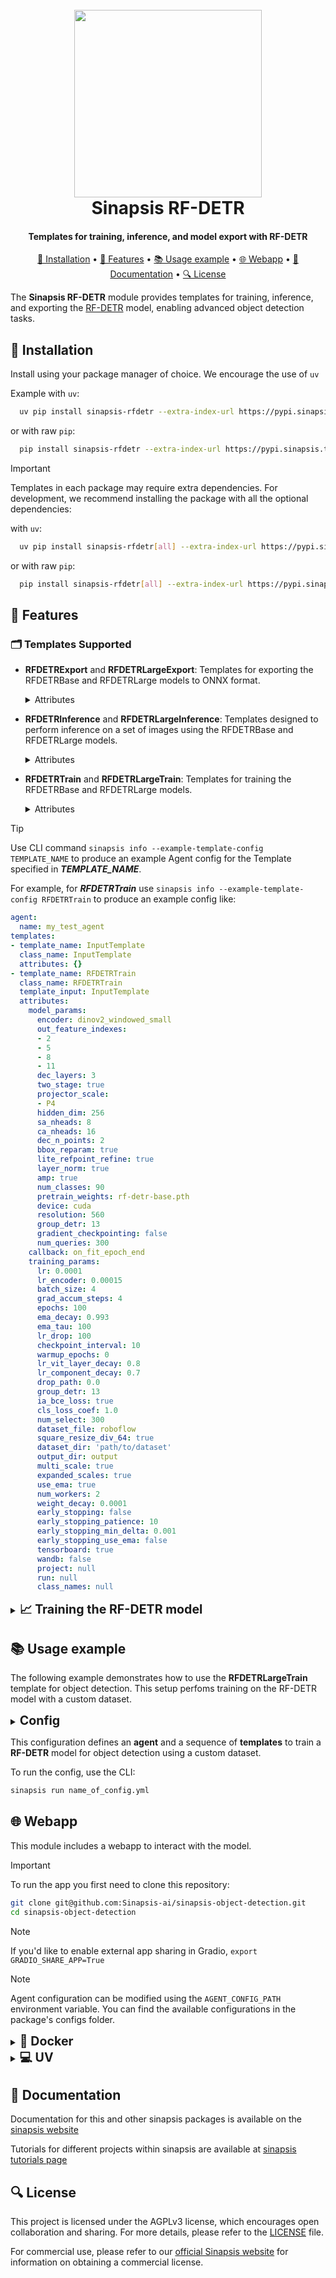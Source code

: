 <h1 align="center">
<br>
<a href="https://sinapsis.tech/">
  <img
    src="https://github.com/Sinapsis-AI/brand-resources/blob/main/sinapsis_logo/4x/logo.png?raw=true"
    alt="" width="300">
</a><br>
Sinapsis RF-DETR
<br>
</h1>

<h4 align="center">Templates for training, inference, and model export with RF-DETR</h4>

<p align="center">
<a href="#installation">🐍  Installation</a> •
<a href="#features"> 🚀 Features</a> •
<a href="#example"> 📚 Usage example</a> •
<a href="#webapp"> 🌐 Webapp</a> •
  <a href="#documentation">📙 Documentation</a> •
<a href="#license"> 🔍 License </a>
</p>

The **Sinapsis RF-DETR** module provides templates for training, inference, and exporting the [RF-DETR](https://blog.roboflow.com/rf-detr/) model, enabling advanced object detection tasks.

<h2 id="installation"> 🐍  Installation </h2>

Install using your package manager of choice. We encourage the use of <code>uv</code>

Example with <code>uv</code>:

```bash
  uv pip install sinapsis-rfdetr --extra-index-url https://pypi.sinapsis.tech
```
 or with raw <code>pip</code>:
```bash
  pip install sinapsis-rfdetr --extra-index-url https://pypi.sinapsis.tech
```

> [!IMPORTANT]
> Templates in each package may require extra dependencies. For development, we recommend installing the package with all the optional dependencies:
>
with <code>uv</code>:

```bash
  uv pip install sinapsis-rfdetr[all] --extra-index-url https://pypi.sinapsis.tech
```
 or with raw <code>pip</code>:
```bash
  pip install sinapsis-rfdetr[all] --extra-index-url https://pypi.sinapsis.tech
```

<h2 id="features">🚀 Features</h2>

<h3>🗂️ Templates Supported</h3>

- **RFDETRExport** and **RFDETRLargeExport**: Templates for exporting the RFDETRBase and RFDETRLarge models to ONNX format.
    <details>
    <summary>Attributes</summary>

    - `model_params`(Optional): A dictionary containing model parameters for initializing the RF-DETR model (default: None). The parameters in `model_params` can include:
        - `resolution`: Defines the resolution of the input images. It must be divisible by 56.
        - `pretrain_weights`: Specifies pretrained weights path for loading a fine-tuned model.
        - `num_classes`: Specifies the number of classes for the model.
    - `export_params`(Optional): A dictionary containing the export parameters for the RF-DETR model (default: None). Key parameters that can be included in `export_params` are:
        - `output_dir`: The directory where the exported ONNX model will be saved (default: `SINAPSIS_CACHE_DIR/rfdetr`).

    </details>

- **RFDETRInference** and **RFDETRLargeInference**: Templates designed to perform inference on a set of images using the RFDETRBase and RFDETRLarge models.

    <details>
    <summary>Attributes</summary>

    - `model_params`(Optional): A dictionary containing model parameters for initializing the RF-DETR model (default: None). The parameters in `model_params` can include:
        - `resolution`: Defines the resolution of the input images. It must be divisible by 56.
        - `pretrain_weights`: Specifies pretrained weights path for loading a fine-tuned model.
        - `num_classes`: Specifies the number of classes for the model.
    - `annotations_path`(Optional): The file path to a JSON file containing annotations (default: "").
    - `threshold`(Required): A threshold for the confidence score used to filter the model's predictions (default: 0.5).

    </details>

- **RFDETRTrain** and **RFDETRLargeTrain**: Templates for training the RFDETRBase and RFDETRLarge models.

    <details>
    <summary>Attributes</summary>

    - `model_params`(Optional): A dictionary containing model parameters for initializing the RF-DETR model (default: None). The parameters in `model_params` can include:
        - `resolution`: Defines the resolution of the input images. It must be divisible by 56.
        - `num_classes`: Specifies the number of classes for the model.
    - `callback`(Required): Specifies the callback that will be used during training (default: `on_fit_epoch_end`).
    - `training_params`(Required): A dictionary containing the training parameters for the RF-DETR model (default: None). The only required argument is `dataset_dir`, which is the path to the COCO-formatted dataset directory, including `train`, `valid`, and `test` folders, each containing an `_annotations.coco.json` file.

    You can find the complete documentation for the available training parameters on the [RF-DETR GitHub](https://github.com/roboflow/rf-detr/tree/main) page.

    </details>



> [!TIP]
> Use CLI command ```sinapsis info --example-template-config TEMPLATE_NAME``` to produce an example Agent config for the Template specified in ***TEMPLATE_NAME***.

For example, for ***RFDETRTrain*** use ```sinapsis info --example-template-config RFDETRTrain``` to produce an example config like:

```yaml
agent:
  name: my_test_agent
templates:
- template_name: InputTemplate
  class_name: InputTemplate
  attributes: {}
- template_name: RFDETRTrain
  class_name: RFDETRTrain
  template_input: InputTemplate
  attributes:
    model_params:
      encoder: dinov2_windowed_small
      out_feature_indexes:
      - 2
      - 5
      - 8
      - 11
      dec_layers: 3
      two_stage: true
      projector_scale:
      - P4
      hidden_dim: 256
      sa_nheads: 8
      ca_nheads: 16
      dec_n_points: 2
      bbox_reparam: true
      lite_refpoint_refine: true
      layer_norm: true
      amp: true
      num_classes: 90
      pretrain_weights: rf-detr-base.pth
      device: cuda
      resolution: 560
      group_detr: 13
      gradient_checkpointing: false
      num_queries: 300
    callback: on_fit_epoch_end
    training_params:
      lr: 0.0001
      lr_encoder: 0.00015
      batch_size: 4
      grad_accum_steps: 4
      epochs: 100
      ema_decay: 0.993
      ema_tau: 100
      lr_drop: 100
      checkpoint_interval: 10
      warmup_epochs: 0
      lr_vit_layer_decay: 0.8
      lr_component_decay: 0.7
      drop_path: 0.0
      group_detr: 13
      ia_bce_loss: true
      cls_loss_coef: 1.0
      num_select: 300
      dataset_file: roboflow
      square_resize_div_64: true
      dataset_dir: 'path/to/dataset'
      output_dir: output
      multi_scale: true
      expanded_scales: true
      use_ema: true
      num_workers: 2
      weight_decay: 0.0001
      early_stopping: false
      early_stopping_patience: 10
      early_stopping_min_delta: 0.001
      early_stopping_use_ema: false
      tensorboard: true
      wandb: false
      project: null
      run: null
      class_names: null
```

<details>
<summary id="uv"><strong><span style="font-size: 1.4em;">📈 Training the RF-DETR model</span></strong></summary>


The **RFDETRTrain** and **RFDETRLargeTrain** templates in `sinapsis-rfdetr` simplify the process of training RF-DETR models using custom datasets. Here’s a breakdown of the training process and how to use the attributes effectively:

1. **Dataset Requirements**: Your dataset must be in **COCO format**, split into three directories: `train`, `valid`, and `test`. Each directory should contain an `_annotations.coco.json` file, which holds annotations for the respective subset, along with the corresponding image files.

The [Roboflow Universe](https://universe.roboflow.com/) provides a diverse selection of pre-labeled datasets for various use cases. To access and download a dataset, simply [create a free account account](https://app.roboflow.com/login). Additionally, [Roboflow](https://roboflow.com/annotate) allows you to create custom object detection datasets from scratch or convert existing datasets (e.g., YOLO) into COCO JSON format for training.

2. **Key Training Parameters**: The following parameters in `training_params` help configure and fine-tune the training process:
- `dataset_dir`: The path to the COCO-formatted dataset directory, containing `train`, `valid`, and `test` folders, each of which contains an `_annotations.coco.json` file.
- `epochs`: Total number of training epochs.
- `batch_size`: The number of samples per training iteration. Adjust based on available GPU memory, and use  it alongside `grad_accum_steps` to maintain the intended effective batch size.
- `grad_accum_steps`: The number of mini-batches over which gradients are accumulated.  This increases the total batch size without requiring additional memory, making it useful for GPUs with less VRAM.
- `lr`: Learning rate for optimization.
- `resume`: Allows resuming training from a saved checkpoint by specifying the checkpoint file path. This is helpful for continuing interrupted training or fine-tuning a previously trained model.
- `early_stopping`: Halts training when the model's validation performance (mAP) shows no improvement over a specified number of epochs. The stopping behavior can be adjusted using parameters like `early_stopping_patience`, `early_stopping_min_delta`, and `early_stopping_use_ema`.

**Note on memory usage**: Adjust `batch_size` and `grad_accum_steps` according to GPU VRAM. For example:
- On powerful GPUs like the A100, you can use `batch_size=16` and `grad_accum_steps=1`.
- On smaller GPUs like the T4, you may want to use `batch_size=4` and `grad_accum_steps=4`.

 Detail documentation is available on the [RF-DETR GitHub](https://github.com/roboflow/rf-detr/tree/main) page.

3. **Checkpoints**: During training, two model checkpoints will be saved: one for regular weights (`checkpoint_best_regular.pth`) and another for the Exponential Moving Average (EMA) of the model’s weights (`checkpoint_best_total.pth`), which helps improve stability and generalization.

4. **Using the Fine-Tuned Model**:
After training, load the fine-tuned model by setting the path to the pre-trained weights in  `pretrain_weights` within the `model_params` argument. Use the **RFDETRInference** template to run predictions on images.

</details>


<h2 id='example'>📚 Usage example</h2>

The following example demonstrates how to use the **RFDETRLargeTrain** template for object detection. This setup perfoms training on the RF-DETR model with a custom dataset.

<details>
<summary ><strong><span style="font-size: 1.4em;">Config</span></strong></summary>

```yaml
agent:
  name: rfdetr_train
  description: Agent that runs training on a dataset with pre-trained RF-DETR model

templates:
  - template_name: InputTemplate
    class_name: InputTemplate
    attributes: {}

  - template_name: RFDETRTrain
    class_name: RFDETRTrain
    template_input: InputTemplate
    attributes:
      training_params:
        dataset_dir: datasets/COCO Dataset.v37i.coco
        epochs: 20
        batch_size: 4
        grad_accum_steps: 4
        lr: 1e-4
```
</details>

This configuration defines an **agent** and a sequence of **templates** to train a **RF-DETR** model for object detection using a custom dataset.


To run the config, use the CLI:
```bash
sinapsis run name_of_config.yml
```

<h2 id="webapp">🌐 Webapp</h2>

This module includes a webapp to interact with the model.

> [!IMPORTANT]
> To run the app you first need to clone this repository:

```bash
git clone git@github.com:Sinapsis-ai/sinapsis-object-detection.git
cd sinapsis-object-detection
```
> [!NOTE]
> If you'd like to enable external app sharing in Gradio, `export GRADIO_SHARE_APP=True`

> [!NOTE]
> Agent configuration can be modified using the `AGENT_CONFIG_PATH` environment variable. You can find the available configurations in the package's configs folder.

<details>
<summary id="uv"><strong><span style="font-size: 1.4em;">🐳 Docker</span></strong></summary>

**IMPORTANT** This docker image depends on the sinapsis-nvidia:base image. Please refer to the official [sinapsis](https://github.com/Sinapsis-ai/sinapsis?tab=readme-ov-file#docker) instructions to Build with Docker.

1. **Build the sinapsis-object-detection image**:
```bash
docker compose -f docker/compose.yaml build
```

2. **Start the app container**:
```bash
docker compose -f docker/compose_apps.yaml up sinapsis-rfdetr-gradio -d
```
3. **Check the status**:
```bash
docker logs -f sinapsis-rfdetr-gradio
```
4. **The logs will display the URL to access the webapp, e.g.**:
```bash
Running on local URL:  http://127.0.0.1:7860
```

**NOTE**: The url may be different, check the output of logs.

5. **To stop the app**:
```bash
docker compose -f docker/compose_apps.yaml down
```

</details>


<details>
<summary id="uv"><strong><span style="font-size: 1.4em;">💻 UV</span></strong></summary>

To run the webapp using the <code>uv</code> package manager, follow these steps:

1. **Create the virtual environment and sync the dependencies**:
```bash
uv sync --frozen
```
2. **Install the wheel**:
```bash
uv pip install sinapsis-object-detection[all] --extra-index-url https://pypi.sinapsis.tech
```
3. **Specify the correct configuration file before running the app**:
```bash
export AGENT_CONFIG_PATH=packages/sinapsis_rfdetr/src/sinapsis_rfdetr/configs/rfdetr_demo.yml
```
4. **Run the webapp**:
```bash
uv run webapps/detection_demo.py
```
5. **The terminal will display the URL to access the webapp (e.g.)**:
```bash
Running on local URL:  http://127.0.0.1:7860
```
**NOTE**: The URL may vary; check the terminal output for the correct address.

</details>

<h2 id="documentation">📙 Documentation</h2>

Documentation for this and other sinapsis packages is available on the [sinapsis website](https://docs.sinapsis.tech/docs)

Tutorials for different projects within sinapsis are available at [sinapsis tutorials page](https://docs.sinapsis.tech/tutorials)


<h2 id="license">🔍 License</h2>

This project is licensed under the AGPLv3 license, which encourages open collaboration and sharing. For more details, please refer to the [LICENSE](LICENSE) file.

For commercial use, please refer to our [official Sinapsis website](https://sinapsis.tech) for information on obtaining a commercial license.
